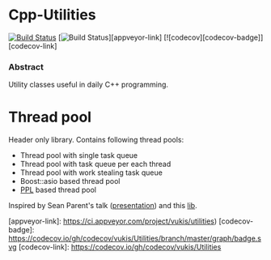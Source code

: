 # Cpp-Utilities

[![Build Status][travis-badge]][travis-link]
[![Build Status][appveyor-badge]][appveyor-link]
[![codecov][codecov-badge]][codecov-link]

### Abstract

Utility classes useful in daily C++ programming.

# Thread pool

Header only library. Contains following thread pools:
- Thread pool with single task queue
- Thread pool with task queue per each thread
- Thread pool with work stealing task queue
- Boost::asio based thread pool
- [PPL](https://msdn.microsoft.com/library/dd492418.aspx) based thread pool

Inspired by Sean Parent's talk ([presentation](http://sean-parent.stlab.cc/presentations/2016-11-16-concurrency/2016-11-16-concurrency.pdf)) and this [lib](https://github.com/topcpporg/thread-pool-cpp).

[travis-badge]:    https://travis-ci.org/vukis/Utilities.svg?branch=master
[travis-link]:     https://travis-ci.org/vukis/Utilities
[appveyor-badge]:  https://ci.appveyor.com/api/projects/status/1l8srr6wo3ixnc7o?svg=true
[appveyor-link]:   https://ci.appveyor.com/project/vukis/utilities)
[codecov-badge]:   https://codecov.io/gh/codecov/vukis/Utilities/branch/master/graph/badge.svg
[codecov-link]:    https://codecov.io/gh/codecov/vukis/Utilities
